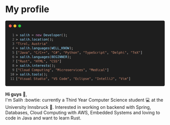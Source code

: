 # My profile

![Ims](img/code.png)

**Hi guys** :wave:,  
I'm Salih :bowtie: currently a Third Year Computer Science student :computer: at the University Innsbruck :school:. 
Interested in working on backend with Spring, Databases, Cloud Computing with AWS, Embedded Systems and loving to code in Java and want to learn Rust.